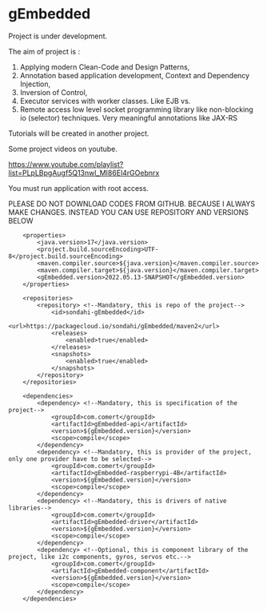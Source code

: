 # gEmbedded

Project is under development.

The aim of project is :

   1. Applying modern Clean-Code and Design Patterns,
   2. Annotation based application development, Context and Dependency Injection,
   3. Inversion of Control,
   4. Executor services with worker classes. Like EJB vs.
   5. Remote access low level socket programming library like non-blocking io (selector) techniques. Very meaningful annotations like JAX-RS
   
Tutorials will be created in another project.

Some project videos on youtube.

https://www.youtube.com/playlist?list=PLpLBpgAugf5Q13nwl_MI86El4rGOebnrx

You must run application with root access.

PLEASE DO NOT DOWNLOAD CODES FROM GITHUB. BECAUSE I ALWAYS MAKE CHANGES. INSTEAD YOU CAN USE REPOSITORY AND VERSIONS BELOW

```
    <properties>
        <java.version>17</java.version>
        <project.build.sourceEncoding>UTF-8</project.build.sourceEncoding>
        <maven.compiler.source>${java.version}</maven.compiler.source>
        <maven.compiler.target>${java.version}</maven.compiler.target>
        <gEmbedded.version>2022.05.13-SNAPSHOT</gEmbedded.version>
    </properties>

    <repositories>
        <repository> <!--Mandatory, this is repo of the project-->
            <id>sondahi-gEmbedded</id>
            <url>https://packagecloud.io/sondahi/gEmbedded/maven2</url>
            <releases>
                <enabled>true</enabled>
            </releases>
            <snapshots>
                <enabled>true</enabled>
            </snapshots>
        </repository>
    </repositories>

    <dependencies>
        <dependency> <!--Mandatory, this is specification of the project-->
            <groupId>com.comert</groupId>
            <artifactId>gEmbedded-api</artifactId>
            <version>${gEmbedded.version}</version>
            <scope>compile</scope>
        </dependency>
        <dependency> <!--Mandatory, this is provider of the project, only one provider have to be selected-->
            <groupId>com.comert</groupId>
            <artifactId>gEmbedded-raspberrypi-4B</artifactId>
            <version>${gEmbedded.version}</version>
            <scope>compile</scope>
        </dependency>
        <dependency> <!--Mandatory, this is drivers of native libraries-->
            <groupId>com.comert</groupId>
            <artifactId>gEmbedded-driver</artifactId>
            <version>${gEmbedded.version}</version>
            <scope>compile</scope>
        </dependency>
        <dependency> <!--Optional, this is component library of the project, like i2c components, gyros, servos etc.-->
            <groupId>com.comert</groupId>
            <artifactId>gEmbedded-component</artifactId>
            <version>${gEmbedded.version}</version>
            <scope>compile</scope>
        </dependency>
    </dependencies>
    
```
